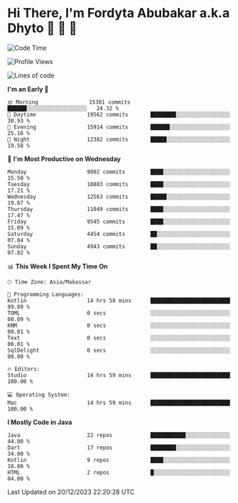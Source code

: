 # Hi There, I'm Fordyta Abubakar a.k.a Dhyto 👋 👋 👋 

<!--
**DhytoDev/dhytodev** is a ✨ _special_ ✨ repository because its `README.md` (this file) appears on your GitHub profile.

Here are some ideas to get you started:

- 🔭 I’m currently working on ...
- 🌱 I’m currently learning ...
- 👯 I’m looking to collaborate on ...
- 🤔 I’m looking for help with ...
- 💬 Ask me about ...
- 📫 How to reach me: ...
- 😄 Pronouns: ...
- ⚡ Fun fact: ...
-->

<!--START_SECTION:waka-->
![Code Time](http://img.shields.io/badge/Code%20Time-2%2C205%20hrs%2056%20mins-blue)

![Profile Views](http://img.shields.io/badge/Profile%20Views-0-blue)

![Lines of code](https://img.shields.io/badge/From%20Hello%20World%20I%27ve%20Written-7.9%20million%20lines%20of%20code-blue)

**I'm an Early 🐤** 

```text
🌞 Morning                15381 commits       ██████░░░░░░░░░░░░░░░░░░░   24.32 % 
🌆 Daytime                19562 commits       ████████░░░░░░░░░░░░░░░░░   30.93 % 
🌃 Evening                15914 commits       ██████░░░░░░░░░░░░░░░░░░░   25.16 % 
🌙 Night                  12382 commits       █████░░░░░░░░░░░░░░░░░░░░   19.58 % 
```
📅 **I'm Most Productive on Wednesday** 

```text
Monday                   9802 commits        ████░░░░░░░░░░░░░░░░░░░░░   15.50 % 
Tuesday                  10883 commits       ████░░░░░░░░░░░░░░░░░░░░░   17.21 % 
Wednesday                12563 commits       █████░░░░░░░░░░░░░░░░░░░░   19.87 % 
Thursday                 11049 commits       ████░░░░░░░░░░░░░░░░░░░░░   17.47 % 
Friday                   9545 commits        ████░░░░░░░░░░░░░░░░░░░░░   15.09 % 
Saturday                 4454 commits        ██░░░░░░░░░░░░░░░░░░░░░░░   07.04 % 
Sunday                   4943 commits        ██░░░░░░░░░░░░░░░░░░░░░░░   07.82 % 
```


📊 **This Week I Spent My Time On** 

```text
🕑︎ Time Zone: Asia/Makassar

💬 Programming Languages: 
Kotlin                   14 hrs 58 mins      █████████████████████████   99.89 % 
TOML                     0 secs              ░░░░░░░░░░░░░░░░░░░░░░░░░   00.09 % 
KNM                      0 secs              ░░░░░░░░░░░░░░░░░░░░░░░░░   00.01 % 
Text                     0 secs              ░░░░░░░░░░░░░░░░░░░░░░░░░   00.01 % 
SqlDelight               0 secs              ░░░░░░░░░░░░░░░░░░░░░░░░░   00.00 % 

🔥 Editors: 
Studio                   14 hrs 59 mins      █████████████████████████   100.00 % 

💻 Operating System: 
Mac                      14 hrs 59 mins      █████████████████████████   100.00 % 
```

**I Mostly Code in Java** 

```text
Java                     22 repos            ███████████░░░░░░░░░░░░░░   44.00 % 
Dart                     17 repos            ████████░░░░░░░░░░░░░░░░░   34.00 % 
Kotlin                   9 repos             ████░░░░░░░░░░░░░░░░░░░░░   18.00 % 
HTML                     2 repos             █░░░░░░░░░░░░░░░░░░░░░░░░   04.00 % 
```




 Last Updated on 20/12/2023 22:20:28 UTC
<!--END_SECTION:waka-->
